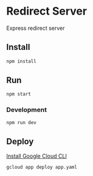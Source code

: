 # Redirect Server

Express redirect server

## Install

```bash
npm install
```

## Run

```bash
npm start
```

### Development

```bash
npm run dev
```

## Deploy

[Install Google Cloud CLI](https://cloud.google.com/sdk/docs/install-sdk)

```bash
gcloud app deploy app.yaml
```

